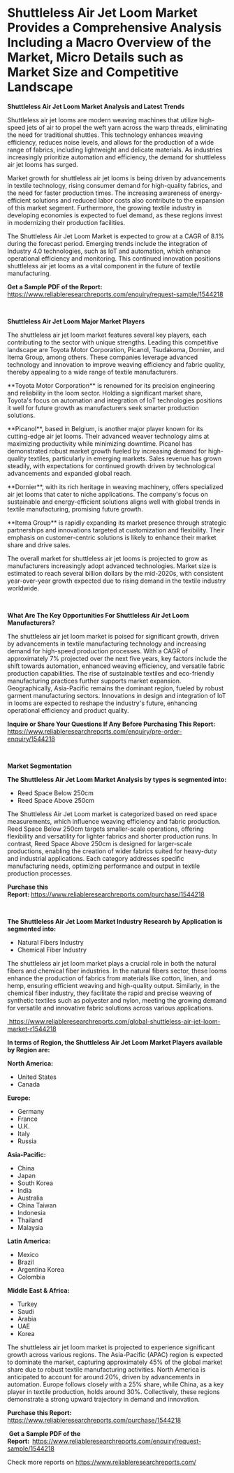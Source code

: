 <p><h1>Shuttleless Air Jet Loom Market Provides a Comprehensive Analysis Including a Macro Overview of the Market, Micro Details such as Market Size and Competitive Landscape</h1></p><p><strong>Shuttleless Air Jet Loom Market Analysis and Latest Trends</strong></p>
<p><p>Shuttleless air jet looms are modern weaving machines that utilize high-speed jets of air to propel the weft yarn across the warp threads, eliminating the need for traditional shuttles. This technology enhances weaving efficiency, reduces noise levels, and allows for the production of a wide range of fabrics, including lightweight and delicate materials. As industries increasingly prioritize automation and efficiency, the demand for shuttleless air jet looms has surged.</p><p>Market growth for shuttleless air jet looms is being driven by advancements in textile technology, rising consumer demand for high-quality fabrics, and the need for faster production times. The increasing awareness of energy-efficient solutions and reduced labor costs also contribute to the expansion of this market segment. Furthermore, the growing textile industry in developing economies is expected to fuel demand, as these regions invest in modernizing their production facilities.</p><p>The Shuttleless Air Jet Loom Market is expected to grow at a CAGR of 8.1% during the forecast period. Emerging trends include the integration of Industry 4.0 technologies, such as IoT and automation, which enhance operational efficiency and monitoring. This continued innovation positions shuttleless air jet looms as a vital component in the future of textile manufacturing.</p></p>
<p><strong>Get a Sample PDF of the Report:&nbsp;</strong> <a href="https://www.reliableresearchreports.com/enquiry/request-sample/1544218?utm_campaign=24&utm_medium=2&utm_source=Github&utm_content=ia&utm_term=27022025&utm_id=shuttleless-air-jet-loom">https://www.reliableresearchreports.com/enquiry/request-sample/1544218</a></p>
<p>&nbsp;</p>
<p><strong>Shuttleless Air Jet Loom Major Market Players</strong></p>
<p><p>The shuttleless air jet loom market features several key players, each contributing to the sector with unique strengths. Leading this competitive landscape are Toyota Motor Corporation, Picanol, Tsudakoma, Dornier, and Itema Group, among others. These companies leverage advanced technology and innovation to improve weaving efficiency and fabric quality, thereby appealing to a wide range of textile manufacturers.</p><p>**Toyota Motor Corporation** is renowned for its precision engineering and reliability in the loom sector. Holding a significant market share, Toyota's focus on automation and integration of IoT technologies positions it well for future growth as manufacturers seek smarter production solutions.</p><p>**Picanol**, based in Belgium, is another major player known for its cutting-edge air jet looms. Their advanced weaver technology aims at maximizing productivity while minimizing downtime. Picanol has demonstrated robust market growth fueled by increasing demand for high-quality textiles, particularly in emerging markets. Sales revenue has grown steadily, with expectations for continued growth driven by technological advancements and expanded global reach.</p><p>**Dornier**, with its rich heritage in weaving machinery, offers specialized air jet looms that cater to niche applications. The company's focus on sustainable and energy-efficient solutions aligns well with global trends in textile manufacturing, promising future growth.</p><p>**Itema Group** is rapidly expanding its market presence through strategic partnerships and innovations targeted at customization and flexibility. Their emphasis on customer-centric solutions is likely to enhance their market share and drive sales.</p><p>The overall market for shuttleless air jet looms is projected to grow as manufacturers increasingly adopt advanced technologies. Market size is estimated to reach several billion dollars by the mid-2020s, with consistent year-over-year growth expected due to rising demand in the textile industry worldwide.</p></p>
<p>&nbsp;</p>
<p><strong>What Are The Key Opportunities For Shuttleless Air Jet Loom Manufacturers?</strong></p>
<p><p>The shuttleless air jet loom market is poised for significant growth, driven by advancements in textile manufacturing technology and increasing demand for high-speed production processes. With a CAGR of approximately 7% projected over the next five years, key factors include the shift towards automation, enhanced weaving efficiency, and versatile fabric production capabilities. The rise of sustainable textiles and eco-friendly manufacturing practices further supports market expansion. Geographically, Asia-Pacific remains the dominant region, fueled by robust garment manufacturing sectors. Innovations in design and integration of IoT in looms are expected to reshape the industry's future, enhancing operational efficiency and product quality.</p></p>
<p><strong>Inquire or Share Your Questions If Any Before Purchasing This Report:</strong> <a href="https://www.reliableresearchreports.com/enquiry/pre-order-enquiry/1544218?utm_campaign=24&utm_medium=2&utm_source=Github&utm_content=ia&utm_term=27022025&utm_id=shuttleless-air-jet-loom">https://www.reliableresearchreports.com/enquiry/pre-order-enquiry/1544218</a></p>
<p>&nbsp;</p>
<p><strong>Market Segmentation</strong></p>
<p><strong>The Shuttleless Air Jet Loom Market Analysis by types is segmented into:</strong></p>
<p><ul><li>Reed Space Below 250cm</li><li>Reed Space Above 250cm</li></ul></p>
<p><p>The Shuttleless Air Jet Loom market is categorized based on reed space measurements, which influence weaving efficiency and fabric production. Reed Space Below 250cm targets smaller-scale operations, offering flexibility and versatility for lighter fabrics and shorter production runs. In contrast, Reed Space Above 250cm is designed for larger-scale productions, enabling the creation of wider fabrics suited for heavy-duty and industrial applications. Each category addresses specific manufacturing needs, optimizing performance and output in textile production processes.</p></p>
<p><strong>Purchase this Report:&nbsp;</strong><a href="https://www.reliableresearchreports.com/purchase/1544218?utm_campaign=24&utm_medium=2&utm_source=Github&utm_content=ia&utm_term=27022025&utm_id=shuttleless-air-jet-loom">https://www.reliableresearchreports.com/purchase/1544218</a></p>
<p>&nbsp;</p>
<p><strong>The Shuttleless Air Jet Loom Market Industry Research by Application is segmented into:</strong></p>
<p><ul><li>Natural Fibers Industry</li><li>Chemical Fiber Industry</li></ul></p>
<p><p>The shuttleless air jet loom market plays a crucial role in both the natural fibers and chemical fiber industries. In the natural fibers sector, these looms enhance the production of fabrics from materials like cotton, linen, and hemp, ensuring efficient weaving and high-quality output. Similarly, in the chemical fiber industry, they facilitate the rapid and precise weaving of synthetic textiles such as polyester and nylon, meeting the growing demand for versatile and innovative fabric solutions across various applications.</p></p>
<p><a href="https://www.reliableresearchreports.com/global-shuttleless-air-jet-loom-market-r1544218?utm_campaign=24&utm_medium=2&utm_source=Github&utm_content=ia&utm_term=27022025&utm_id=shuttleless-air-jet-loom">&nbsp;https://www.reliableresearchreports.com/global-shuttleless-air-jet-loom-market-r1544218</a></p>
<p><strong>In terms of Region, the Shuttleless Air Jet Loom Market Players available by Region are:</strong></p>
<p>
    <p> <strong> North America: </strong>
        <ul>
            <li>United States</li>
            <li>Canada</li>
        </ul>
        </p> 
    <p> <strong> Europe: </strong>
        <ul>
            <li>Germany</li>
            <li>France</li>
            <li>U.K.</li>
            <li>Italy</li>
            <li>Russia</li>
        </ul>
        </p> 
    <p> <strong> Asia-Pacific: </strong>
        <ul>
            <li>China</li>
            <li>Japan</li>
            <li>South Korea</li>
            <li>India</li>
            <li>Australia</li>
            <li>China Taiwan</li>
            <li>Indonesia</li>
            <li>Thailand</li>
            <li>Malaysia</li>
        </ul>
        </p> 
    <p> <strong> Latin America: </strong>
        <ul>
            <li>Mexico</li>
            <li>Brazil</li>
            <li>Argentina Korea</li>
            <li>Colombia</li>
        </ul>
        </p> 
    <p> <strong> Middle East & Africa: </strong>
        <ul>
            <li>Turkey</li>
            <li>Saudi</li>
            <li>Arabia</li>
            <li>UAE</li>
            <li>Korea</li>
        </ul>
    </p>
    </p>
<p><p>The shuttleless air jet loom market is projected to experience significant growth across various regions. The Asia-Pacific (APAC) region is expected to dominate the market, capturing approximately 45% of the global market share due to robust textile manufacturing activities. North America is anticipated to account for around 20%, driven by advancements in automation. Europe follows closely with a 25% share, while China, as a key player in textile production, holds around 30%. Collectively, these regions demonstrate a strong upward trajectory in demand and innovation.</p></p>
<p><strong>Purchase this Report: </strong><a href="https://www.reliableresearchreports.com/purchase/1544218?utm_campaign=24&utm_medium=2&utm_source=Github&utm_content=ia&utm_term=27022025&utm_id=shuttleless-air-jet-loom">https://www.reliableresearchreports.com/purchase/1544218</a></p>
<p>&nbsp;<strong>Get a Sample PDF of the Report:&nbsp;&nbsp;</strong><a href="https://www.reliableresearchreports.com/enquiry/request-sample/1544218?utm_campaign=24&utm_medium=2&utm_source=Github&utm_content=ia&utm_term=27022025&utm_id=shuttleless-air-jet-loom">https://www.reliableresearchreports.com/enquiry/request-sample/1544218</a></p>
<p><strong></strong></p>
<p>Check more reports on <a href="https://www.reliableresearchreports.com/?utm_campaign=24&utm_medium=2&utm_source=Github&utm_content=ia&utm_term=27022025&utm_id=shuttleless-air-jet-loom">https://www.reliableresearchreports.com/</a></p>